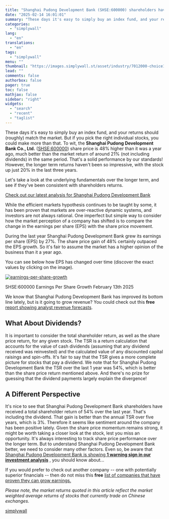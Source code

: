 ```yaml
---
title: "Shanghai Pudong Development Bank (SHSE:600000) shareholders have earned a 54% return over the last year"
date: "2025-02-14 16:01:01"
summary: "These days it's easy to simply buy an index fund, and your returns should (roughly) match the market. But if you pick the right individual stocks, you could make more than that. To wit, the Shanghai Pudong Development Bank Co., Ltd. (SHSE:600000) share price is 48% higher than it was..."
categories:
  - "simplywall"
lang:
  - "en"
translations:
  - "en"
tags:
  - "simplywall"
menu: ""
thumbnail: "https://images.simplywall.st/asset/industry/7012000-choice1-main-header/1585186660482"
lead: ""
comments: false
authorbox: false
pager: true
toc: false
mathjax: false
sidebar: "right"
widgets:
  - "search"
  - "recent"
  - "taglist"
---
```


These days it's easy to simply buy an index fund, and your returns should (roughly) match the market. But if you pick the right individual stocks, you could make more than that. To wit, the **Shanghai Pudong Development Bank Co., Ltd.** ([SHSE:600000](https://simplywall.st/stocks/cn/banks/shse-600000/shanghai-pudong-development-bank-shares)) share price is 48% higher than it was a year ago, much better than the market return of around 21% (not including dividends) in the same period. That's a solid performance by our standards! However, the longer term returns haven't been so impressive, with the stock up just 20% in the last three years.

Let's take a look at the underlying fundamentals over the longer term, and see if they've been consistent with shareholders returns.

 [Check out our latest analysis for Shanghai Pudong Development Bank](https://simplywall.st/stocks/cn/banks/shse-600000/shanghai-pudong-development-bank-shares) 

While the efficient markets hypothesis continues to be taught by some, it has been proven that markets are over-reactive dynamic systems, and investors are not always rational. One imperfect but simple way to consider how the market perception of a company has shifted is to compare the change in the earnings per share (EPS) with the share price movement.

During the last year Shanghai Pudong Development Bank grew its earnings per share (EPS) by 27%. The share price gain of 48% certainly outpaced the EPS growth. So it's fair to assume the market has a higher opinion of the business than it a year ago.

You can see below how EPS has changed over time (discover the exact values by clicking on the image).

[![earnings-per-share-growth](https://images.simplywall.st/asset/chart/5436383-earnings-per-share-growth-1-dark/1739489661282)](https://simplywall.st/stocks/cn/banks/shse-600000/shanghai-pudong-development-bank-shares/past)

SHSE:600000 Earnings Per Share Growth February 13th 2025

We know that Shanghai Pudong Development Bank has improved its bottom line lately, but is it going to grow revenue? You could check out this **free** [report showing analyst revenue forecasts](https://simplywall.st/stocks/cn/banks/shse-600000/shanghai-pudong-development-bank-shares/future).

What About Dividends?
---------------------

It is important to consider the total shareholder return, as well as the share price return, for any given stock. The TSR is a return calculation that accounts for the value of cash dividends (assuming that any dividend received was reinvested) and the calculated value of any discounted capital raisings and spin-offs. It's fair to say that the TSR gives a more complete picture for stocks that pay a dividend. We note that for Shanghai Pudong Development Bank the TSR over the last 1 year was 54%, which is better than the share price return mentioned above. And there's no prize for guessing that the dividend payments largely explain the divergence!

A Different Perspective
-----------------------

It's nice to see that Shanghai Pudong Development Bank shareholders have received a total shareholder return of 54% over the last year. That's including the dividend. That gain is better than the annual TSR over five years, which is 3%. Therefore it seems like sentiment around the company has been positive lately. Given the share price momentum remains strong, it might be worth taking a closer look at the stock, lest you miss an opportunity. It's always interesting to track share price performance over the longer term. But to understand Shanghai Pudong Development Bank better, we need to consider many other factors. Even so, be aware that  [Shanghai Pudong Development Bank is showing  **1 warning sign in our investment analysis**](https://simplywall.st/stocks/cn/banks/shse-600000/shanghai-pudong-development-bank-shares) , you should know about...

If you would prefer to check out another company -- one with potentially superior financials -- then do not miss this **free** [list of companies that have proven they can grow earnings.](https://simplywall.st/discover/investing-ideas/19524/growth-stocks)

*Please note, the market returns quoted in this article reflect the market weighted average returns of stocks that currently trade on Chinese exchanges.*

[simplywall](https://simplywall.st/stocks/cn/banks/shse-600000/shanghai-pudong-development-bank-shares/news/shanghai-pudong-development-bank-shse600000-shareholders-hav)
